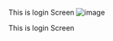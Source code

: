 This is login Screen
![image](https://user-images.githubusercontent.com/59212692/175362669-50bcd263-607e-48e9-8494-4c1222104c80.png)

This is login Screen
